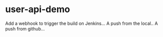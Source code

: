 # user-api-demo

Add a webhook to trigger the build on Jenkins...
A push from the local..
A push from github...
